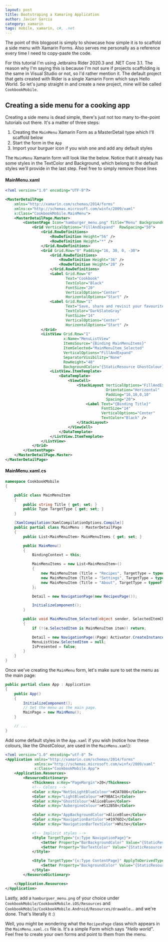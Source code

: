 ```yaml
---
layout: post
title: Bootstraping a Xamaring Application
author: Javier Garcia
category: xamarin
tags: mobile, xamarin, c#, .net
---
```


The point of this blogpost is simply to showcase how simple it is to scaffold a
side menu with Xamarin Forms. Also serves me personally as a reference every
time I need to copy-paste the code.

For this tutorial I'm using Jetbrains Rider 2020.3 and .NET Core 3.1. The
reason why I'm saying this is because I'm not sure if projects scaffolding is
the same in Visual Studio or not, so I'd rather mention it. The default project
that gets created with Rider is a single Xamarin Form which says Hello World.
So let's jump straight in and create a new project, mine will be called
`CookbookMobile`.

## Creating a side menu for a cooking app

Creating a side menu is dead simple, there's just not too many to-the-point
tutorials out there. It's a matter of three steps:

1. Creating the `MainMenu` Xamarin Form as a MasterDetail type which I'll scaffold below
2. Start the form in the `App`
3. Import your burguer icon if you wish one and add any default styles

The `MainMenu` Xamarin form will look like the below. Notice that it already
has some styles in the TextColor and Background, which belong to the default
styles we'll provide in the last step. Feel free to simply remove those lines

#### MainMenu.xaml

```xml
<?xml version="1.0" encoding="UTF-8"?>

<MasterDetailPage
    xmlns="http://xamarin.com/schemas/2014/forms"
    xmlns:x="http://schemas.microsoft.com/winfx/2009/xaml"
    x:Class="CookbookMobile.MainMenu">
    <MasterDetailPage.Master>
        <ContentPage Icon="hamburger_menu.png" Title="Menu" BackgroundColor="LightGray">
            <Grid VerticalOptions="FillAndExpand"  RowSpacing="50">
                <Grid.RowDefinitions>
                    <RowDefinition Height="56" />
                    <RowDefinition Height="*" />
                </Grid.RowDefinitions>
                <Grid Grid.Row="0" Padding="16, 30, 0, -30">
                    <Grid.RowDefinitions>
                        <RowDefinition Height="36" />
                        <RowDefinition Height="20" />
                    </Grid.RowDefinitions>
                    <Label Grid.Row="0"
			               Text="Cookbook"
		                   TextColor="Black"
		                   FontSize="20"
		                   VerticalOptions="Center"
		                   HorizontalOptions="Start" />
                    <Label Grid.Row="1"
                           Text="Save, share and revisit your favourite recipes"
                           TextColor="DarkSlateGray"
                           FontSize="14"
                           VerticalOptions="Center"
                           HorizontalOptions="Start" />
                </Grid>
                <ListView Grid.Row="1"
                          x:Name="MenuListView"
                          ItemsSource="{Binding MainMenuItems}"
                          ItemSelected="MainMenuItem_Selected"
                          VerticalOptions="FillAndExpand"
                          SeparatorVisibility="None"
                          RowHeight="48"
                          BackgroundColor="{StaticResource GhostColour}">
                    <ListView.ItemTemplate>
                        <DataTemplate>
                            <ViewCell>
                                <StackLayout VerticalOptions="FillAndExpand"
                                             Orientation="Horizontal"
                                             Padding="16,10,0,10"
                                             Spacing="20">
                                    <Label Text="{Binding Title}"
                                           FontSize="14"
                                           VerticalOptions="Center"
                                           TextColor="Black" />
                                </StackLayout>
                            </ViewCell>
                        </DataTemplate>
                    </ListView.ItemTemplate>
                </ListView>
            </Grid>
        </ContentPage>
    </MasterDetailPage.Master>
</MasterDetailPage>
```

#### MainMenu.xaml.cs

```cs
namespace CookbookMobile
{

    public class MainMenuItem
    {
        public string Title { get; set; }
        public Type TargetType { get; set; }
    }

    [XamlCompilation(XamlCompilationOptions.Compile)]
    public partial class MainMenu : MasterDetailPage
    {
        public List<MainMenuItem> MainMenuItems { get; set; }

        public MainMenu()
        {
            BindingContext = this;

            MainMenuItems = new List<MainMenuItem>()
            {
                new MainMenuItem {Title = "Recipes", TargetType = typeof(RecipesPage)},
                new MainMenuItem {Title = "Settings", TargetType = typeof(RecipesPage)},
                new MainMenuItem {Title = "About", TargetType = typeof(RecipesPage)},
            };

            Detail = new NavigationPage(new RecipesPage());

            InitializeComponent();
        }

        public void MainMenuItem_Selected(object sender, SelectedItemChangedEventArgs e)
        {
            if (!(e.SelectedItem is MainMenuItem item)) return;

            Detail = new NavigationPage((Page) Activator.CreateInstance(item.TargetType));
            MenuListView.SelectedItem = null;
            IsPresented = false;
        }
    }
}
```

Once we've creating the `MainMenu` form, let's make sure to set the menu as the
main page:

```cs
public partial class App : Application
{
    public App()
    {
        InitializeComponent();
        // Set the menu as the main page.
        MainPage = new MainMenu();
    }

    // ...
}
```

Add some default styles in the `App.xaml` if you wish (notice how these colours,
like the GhostColour, are used in the `MainMenu.xaml`):

```xml
<?xml version="1.0" encoding="utf-8" ?>
<Application xmlns="http://xamarin.com/schemas/2014/forms"
             xmlns:x="http://schemas.microsoft.com/winfx/2009/xaml"
             x:Class="CookbookMobile.App">
    <Application.Resources>
        <ResourceDictionary>
            <Thickness x:Key="PageMargin">20</Thickness>
            <!-- Colors -->
            <Color x:Key="NotSoLightBlueColour">#2A7886</Color>
            <Color x:Key="LightBlueColour">#79BAC1</Color>
            <Color x:Key="GhostColour">AliceBlue</Color>
            <Color x:Key="AubergineColour">#512B58</Color>

            <Color x:Key="AppBackgroundColor">AliceBlue</Color>
            <Color x:Key="NavigationBarColor">#1976D2</Color>
            <Color x:Key="NavigationBarTextColor">White</Color>

            <!-- Implicit styles -->
            <Style TargetType="{x:Type NavigationPage}">
                <Setter Property="BarBackgroundColor" Value="{StaticResource NotSoLightBlueColour}" />
                <Setter Property="BarTextColor" Value="{StaticResource GhostColour}" />
            </Style>

            <Style TargetType="{x:Type ContentPage}" ApplyToDerivedTypes="True">
                <Setter Property="BackgroundColor" Value="{StaticResource GhostColour}" />
            </Style>
        </ResourceDictionary>

    </Application.Resources>
</Application>
```

Lastly, add a `hamburguer_menu.png` of your choice under
`CookbookMobile/CookbookMobile.iOS/Resources` and
`CookbookMobile/CookbookMobile.Android/Resources/drawable`... and we're done.
That's literally it :)

Well, you might be wondering what the `RecipesPage` class which appears in the
`MainMenu.xaml.cs` file is. It's a simple Form which says _"Hello world"_. Feel
free to create your own forms and point to them from the menu.
